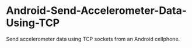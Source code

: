 # Android-Send-Accelerometer-Data-Using-TCP
Send accelerometer data using TCP sockets from an Android cellphone.
